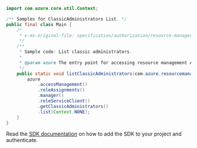 ```java
import com.azure.core.util.Context;

/** Samples for ClassicAdministrators List. */
public final class Main {
    /*
     * x-ms-original-file: specification/authorization/resource-manager/Microsoft.Authorization/preview/2015-06-01/examples/GetClassicAdministrators.json
     */
    /**
     * Sample code: List classic administrators.
     *
     * @param azure The entry point for accessing resource management APIs in Azure.
     */
    public static void listClassicAdministrators(com.azure.resourcemanager.AzureResourceManager azure) {
        azure
            .accessManagement()
            .roleAssignments()
            .manager()
            .roleServiceClient()
            .getClassicAdministrators()
            .list(Context.NONE);
    }
}
```

Read the [SDK documentation](https://github.com/Azure/azure-sdk-for-java/blob/azure-resourcemanager_2.14.0/sdk/resourcemanager/azure-resourcemanager/README.md) on how to add the SDK to your project and authenticate.
